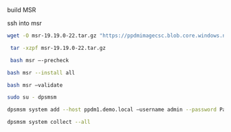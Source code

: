 build MSR

ssh into msr




```bash
wget -O msr-19.19.0-22.tar.gz "https://ppdmimagecsc.blob.core.windows.net/swx/msr-19.19.0-22.tar.gz?sp=r&st=2025-06-01T09:00:00Z&se=2025-06-05T08:00:00Z&spr=https&sv=2024-11-04&sr=b&sig=zqW%2F0%2BkbIoc7LmzZp5POWKrRVNYIdEZpTsLEMzAsJWc%3D"
```

```bash
 tar -xzpf msr-19.19.0-22.tar.gz
```

```bash
 bash msr –-precheck
```

```bash
bash msr --install all
```



```bash
bash msr –validate
```

```bash
sudo su - dpsmsm
```


```bash
dpsmsm system add --host ppdm1.demo.local –username admin --password Password123!
```

```bash
dpsmsm system collect --all
```


